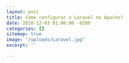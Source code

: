 ```yaml
---
layout: post
title: Como configurar o Laravel no Apache?
date: 2020-12-03 01:00:00 -0200
categories: []
sitemap: true
image: "/uploads/Laravel.jpg"
excerpt: ''

---
```

